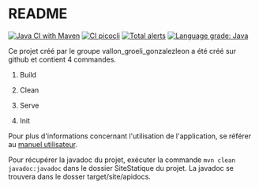 # README

[![Java CI with Maven](https://github.com/DavidGL17/SiteStatique-GEN/actions/workflows/maven.yml/badge.svg)](https://github.com/DavidGL17/SiteStatique-GEN/actions/workflows/maven.yml) [![CI picocli](https://github.com/DavidGL17/SiteStatique-GEN/actions/workflows/commandLineTests.yml/badge.svg)](https://github.com/DavidGL17/SiteStatique-GEN/actions/workflows/commandLineTests.yml) [![Total alerts](https://img.shields.io/lgtm/alerts/g/DavidGL17/SiteStatique-GEN.svg?logo=lgtm&logoWidth=18)](https://lgtm.com/projects/g/DavidGL17/SiteStatique-GEN/alerts/) [![Language grade: Java](https://img.shields.io/lgtm/grade/java/g/DavidGL17/SiteStatique-GEN.svg?logo=lgtm&logoWidth=18)](https://lgtm.com/projects/g/DavidGL17/SiteStatique-GEN/context:java)

Ce projet créé par le groupe vallon_groeli_gonzalezleon a été créé sur github et contient 4 commandes.

1. Build

2. Clean

3. Serve 

4. Init

Pour plus d'informations concernant l'utilisation de l'application, se référer au [manuel utilisateur](Manuel_utilisateur.md). 

Pour récupérer la javadoc du projet, exécuter la commande `mvn clean javadoc:javadoc` dans le dossier SiteStatique du projet. La javadoc se trouvera dans le dosser target/site/apidocs. 
